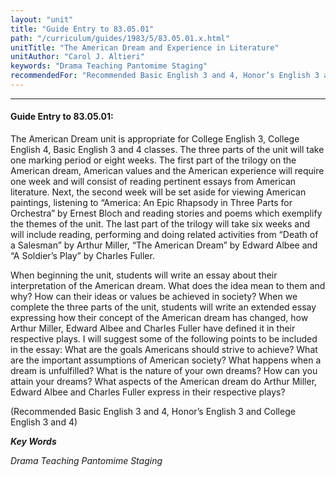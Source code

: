 ```yaml
---
layout: "unit"
title: "Guide Entry to 83.05.01"
path: "/curriculum/guides/1983/5/83.05.01.x.html"
unitTitle: "The American Dream and Experience in Literature"
unitAuthor: "Carol J. Altieri"
keywords: "Drama Teaching Pantomime Staging"
recommendedFor: "Recommended Basic English 3 and 4, Honor’s English 3 and College English 3 and 4"
---
```

<body>
<hr/>
 <h4>
  Guide Entry to 83.05.01:
 </h4>
 The American Dream unit is appropriate for College English 3, College English 4, Basic English 3 and 4 classes.  The three parts of the unit will take one marking period or eight weeks.  The first part of the trilogy on the American dream, American values and the American experience will require one week and will consist of reading pertinent essays from American literature.  Next, the second week will be set aside for viewing American paintings, listening to “America: An Epic Rhapsody in Three Parts for Orchestra” by Ernest Bloch and reading stories and poems which exemplify the themes of the unit.  The last part of the trilogy will take six weeks and will include reading, performing and doing related activities from “Death of a Salesman” by Arthur Miller, “The American Dream” by Edward Albee and “A Soldier’s Play” by Charles Fuller.
 <p>
  When beginning the unit, students will write an essay about their interpretation of the American dream.  What does the idea mean to them and why?  How can their ideas or values be achieved in society?  When we complete the three parts of the unit, students will write an extended essay expressing how their concept of the American dream has changed, how Arthur Miller, Edward Albee and Charles Fuller have defined it in their respective plays.  I will suggest some of the following points to be included in the essay: What are the goals Americans should strive to achieve?  What are the important assumptions of American society?  What happens when a dream is unfulfilled?  What is the nature of your own dreams?  How can you attain your dreams?  What aspects of the American dream do Arthur Miller, Edward Albee and Charles Fuller express in their respective plays?
 </p>
 <p>
  (Recommended Basic English 3 and 4, Honor’s English 3 and College English 3 and 4)
 </p>
<p>
  <b>
   <i>
    Key Words
   </i>
  </b>
  <br/>
 </p>
 <p>
  <i>
   Drama Teaching Pantomime Staging
  </i>
 </p>

</body>